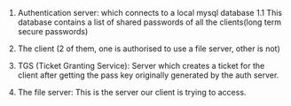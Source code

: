 1. Authentication server: which connects to a local mysql database
    1.1 This database contains a list of shared passwords of all the clients(long term secure passwords)

2. The client (2 of them, one is authorised to use a file server, other is not)

3. TGS (Ticket Granting Service): Server which creates a ticket for the client after getting the pass key originally generated by the auth server.

4. The file server: This is the server our client is trying to access.
    